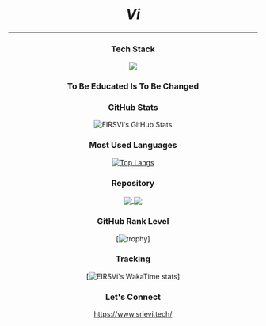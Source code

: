 <div align="center">

# *Vi*

---

### **Tech Stack**

<p align="center">
  <img src="https://skillicons.dev/icons?i=laravel,linux,git,bash,vscode,idea,atom,java,py,js,ts,react,nextjs," />
</p>

### **To Be Educated Is To Be Changed**



### **GitHub Stats**

<p align="center">
  <img src="https://github-readme-stats.vercel.app/api?username=EIRSVi&show_icons=true&theme=radical&hide_border=true&count_private=true" alt="EIRSVi's GitHub Stats" />
</p>

### **Most Used Languages**
[![Top Langs](https://github-readme-stats.vercel.app/api/top-langs/?username=EIRSVi&layout=donut&theme=radical&hide_border=true)](https://github.com/EIRSVi)



### **Repository**
<p align="center">
  <a href="https://github.com/EIRSVi/management-sys">
    <img align="center" src="https://github-readme-stats.vercel.app/api/pin/?username=EIRSVi&repo=management-sys&theme=radical&hide_border=true" />
  </a>
  <a href="https://github.com/EIRSVi/authentication-rwx">
    <img align="center" src="https://github-readme-stats.vercel.app/api/pin/?username=EIRSVi&repo=management-sys&theme=radical&hide_border=true" />
  </a>
</p>



### **GitHub Rank Level**

[![trophy](https://github-profile-trophy.vercel.app/?username=EIRSVi&theme=radical&row=1&column=7)]



### **Tracking**
[![EIRSVi's WakaTime stats](https://github-readme-stats.vercel.app/api/wakatime?username=eirsvi)]



### **Let's Connect**

https://www.srievi.tech/


</div>
